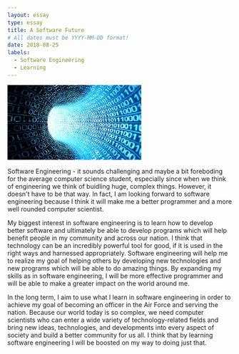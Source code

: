 ```yaml
---
layout: essay
type: essay
title: A Software Future
# All dates must be YYYY-MM-DD format!
date: 2018-08-25
labels:
  - Software Engineering
  - Learning
---
```


<img class="ui tiny right spaced image" src="../images/code.jpg">

Software Engineering - it sounds challenging and maybe a bit foreboding for the average computer science student, especially since when we think of engineering we think of buidling huge, complex things. However, it doesn't have to be that way. In fact, I am looking forward to software engineering because I think it will make me a better programmer and a more well rounded computer scientist.

My biggest interest in software engineering is to learn how to develop better software and ultimately be able to develop programs which will help benefit people in my community and across our nation. I think that technology can be an incredibly powerful tool for good, if it is used in the right ways and harnessed appropriately. Software engineering will help me to realize my goal of helping others by developing new technologies and new programs which will be able to do amazing things. By expanding my skills as in software engineering, I will be more effective programmer and will be able to make a greater impact on the world around me.

In the long term, I aim to use what I learn in software engineering in order to achieve my goal of becoming an officer in the Air Force and serving the nation. Because our world today is so complex, we need computer scientists who can enter a wide variety of technology-related fields and bring new ideas, technologies, and developments into every aspect of society and build a better community for us all. I think that by learning software engineering I will be boosted on my way to doing just that.
